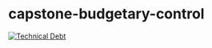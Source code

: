 # capstone-budgetary-control

[![Technical Debt](https://sonarcloud.io/api/project_badges/measure?project=kajochi_capstone-budgetary-control-frontend&metric=sqale_index)](https://sonarcloud.io/summary/new_code?id=kajochi_capstone-budgetary-control-frontend)
